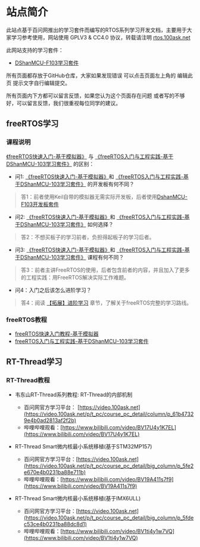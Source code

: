 # 站点简介
  此站点基于百问网推出的学习套件而编写的RTOS系列学习开发文档，主要用于大家学习参考使用，网站使用 GPLV3 & CC4.0 协议，转载请注明 [rtos.100ask.net](http://rtos.100ask.net)
  
  此网站支持的学习套件：
  * [DShanMCU-F103学习套件](https://item.taobao.com/item.htm?id=724601559592)


所有页面都存放于GitHub仓库，大家如果发现错误 可以点击页面左上角的  编辑此页 提示文字自行编辑提交。

所有页面内下方都可以留言反馈，如果您认为这个页面存在问题 或者写的不够好，可以留言反馈，我们很重视每位同学的建议。

## freeRTOS学习

### 课程说明

[《freeRTOS快速入门-基于模拟器》](./zh/freeRTOS/simulator/README.md) 与 [《freeRTOS入门与工程实践-基于DShanMCU-103学习套件》](./zh/freeRTOS/DShanMCU-F103/README.md) 的区别：

- 问1: [《freeRTOS快速入门-基于模拟器》](./zh/freeRTOS/simulator/README.md)和 [《freeRTOS入门与工程实践-基于DShanMCU-103学习套件》](./zh/freeRTOS/DShanMCU-F103/README.md) 的开发板有何不同？
> 答1：前者使用Keil自带的模拟器无需实际开发板，后者使用[DshanMCU-F103开发板套件](https://item.taobao.com/item.htm?id=724601559592)


- 问2: [《freeRTOS快速入门-基于模拟器》](./zh/freeRTOS/simulator/README.md)和 [《freeRTOS入门与工程实践-基于DShanMCU-103学习套件》](./zh/freeRTOS/DShanMCU-F103/README.md) 如何选择？
> 答2：不想买板子的学习前者，负担得起板子的学习后者。


- 问3: [《freeRTOS快速入门-基于模拟器》](./zh/freeRTOS/simulator/README.md)和 [《freeRTOS入门与工程实践-基于DShanMCU-103学习套件》](./zh/freeRTOS/DShanMCU-F103/README.md) 课程有何不同？
> 答3：前者主讲FreeRTOS的使用，后者包含前者的内容，并且加入了更多的工程实践：用FreeRTOS解决实际工作难题。


- 问4：入门之后该怎么进阶学习？
> 答4：阅读 [【拓展】进阶学习](./zh/freeRTOS/simulator/chapter14.md) 章节，了解关于freeRTOS完整的学习路线。

### freeRTOS教程

- [freeRTOS快速入门教程-基于模拟器](./zh/freeRTOS/simulator/README.md)
- [freeRTOS入门与工程实践-基于DShanMCU-103学习套件](./zh/freeRTOS/DShanMCU-F103/README.md)


## RT-Thread学习

### RT-Thread教程

- 韦东山RT-Thread系列教程: RT-Thread的内部机制

  - 百问网官方学习平台： [https://video.100ask.net](https://video.100ask.net/p/t_pc/course_pc_detail/column/p_61b47329e4b0ad2813af2f2b)
  - 哔哩哔哩观看：[https://www.bilibili.com/video/BV17U4y1K7EL](https://www.bilibili.com/video/BV17U4y1K7EL)

- RT-Thread Smart微内核最小系统移植(基于STM32MP157)
  - 百问网官方学习平台：[https://video.100ask.net](https://video.100ask.net/p/t_pc/course_pc_detail/big_column/p_5fe2e670e4b0231ba88e711b)
  - 哔哩哔哩观看：[https://www.bilibili.com/video/BV19A411s7f9](https://www.bilibili.com/video/BV19A411s7f9)

- RT-Thread Smart微内核最小系统移植(基于IMX6ULL)
  - 百问网官方学习平台：[https://video.100ask.net](https://video.100ask.net/p/t_pc/course_pc_detail/big_column/p_5fdec53ce4b0231ba88dc8d1)
  - 哔哩哔哩观看：[https://www.bilibili.com/video/BV1ti4y1w7VQ](https://www.bilibili.com/video/BV1ti4y1w7VQ)

